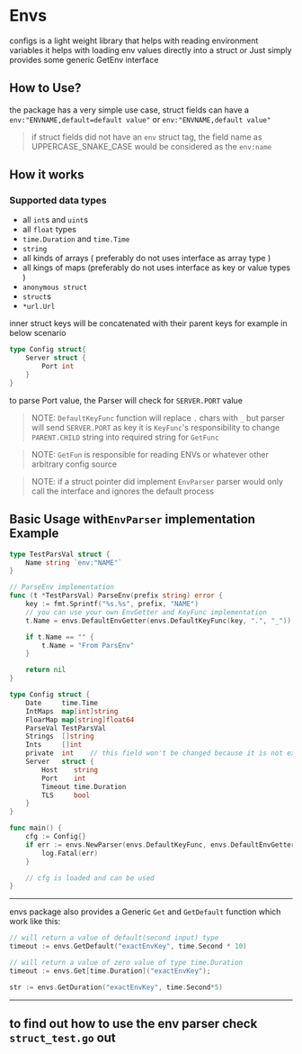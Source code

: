 # Envs

configs is a light weight library that helps with reading environment variables it helps with loading env values
directly into a struct or Just simply provides some generic GetEnv interface

## How to Use?

the package has a very simple use case, struct fields can have a `env:"ENVNAME,default=default value"` or `env:"ENVNAME,default value"`

> if struct fields did not have an `env` struct tag, the field name as UPPERCASE_SNAKE_CASE would be considered as the `env:name`

## How it works

### Supported data types

- all `int`s and `uint`s
- all `float` types
- `time.Duration` and `time.Time`
- `string`
- all kinds of arrays ( preferably do not uses interface as array type )
- all kings of maps (preferably do not uses interface as key or value types )
- `anonymous struct`
- `struct`s
- `*url.Url`

inner struct keys will be concatenated with their parent keys for example in below scenario

```go
type Config struct{
	Server struct {
		Port int
	}
}
```

to parse Port value, the Parser will check for `SERVER.PORT` value

> NOTE: `DefaultKeyFunc` function will replace `.` chars with `_` but parser will send `SERVER.PORT` as key it is
> `KeyFunc`'s responsibility to change `PARENT.CHILD` string into required string for `GetFunc`

> NOTE: `GetFun` is responsible for reading ENVs or whatever other arbitrary config source

> NOTE: if a struct pointer did implement `EnvParser` parser would only call the interface and ignores the default process

## Basic Usage with`EnvParser` implementation Example

```go
type TestParsVal struct {
	Name string `env:"NAME"`
}

// ParseEnv implementation
func (t *TestParsVal) ParseEnv(prefix string) error {
	key := fmt.Sprintf("%s.%s", prefix, "NAME")
	// you can use your own EnvGetter and KeyFunc implementation
	t.Name = envs.DefaultEnvGetter(envs.DefaultKeyFunc(key, ".", "_"))

	if t.Name == "" {
		t.Name = "From ParsEnv"
	}

	return nil
}

type Config struct {
	Date     time.Time
	IntMaps  map[int]string
	FloarMap map[string]float64
	ParseVal TestParsVal
	Strings  []string
	Ints     []int
	private  int 	// this field won't be changed because it is not exported.
	Server   struct {
		Host    string
		Port    int
		Timeout time.Duration
		TLS     bool
	}
}

func main() {
	cfg := Config{}
	if err := envs.NewParser(envs.DefaultKeyFunc, envs.DefaultEnvGetter).ParseStruct(&cfg, "APP"); err != nil {
		log.Fatal(err)
	}

	// cfg is loaded and can be used
}

```

---

envs package also provides a Generic `Get` and `GetDefault` function which work like this:

```go
// will return a value of default(second input) type
timeout := envs.GetDefault("exactEnvKey", time.Second * 10)

// will return a value of zero value of type time.Duration
timeout := envs.Get[time.Duration]("exactEnvKey");

str := envs.GetDuration("exactEnvKey", time.Second*5)
```

---

## to find out how to use the env parser check `struct_test.go` out
